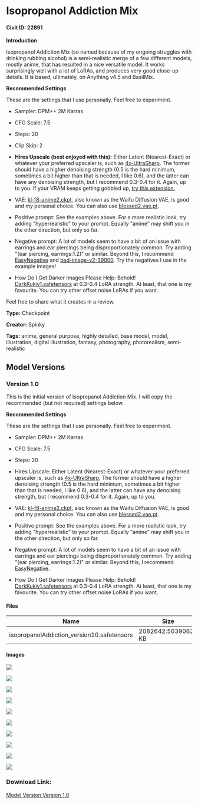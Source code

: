 # Isopropanol Addiction Mix

#### Civit ID: 22891

<p><strong>Introduction</strong></p><p>Isopropanol Addiction Mix (so named because of my ongoing struggles with drinking rubbing alcohol) is a semi-realistic merge of a few different models, mostly anime, that has resulted in a nice versatile model. It works surprisingly well with a lot of LoRAs, and produces very good close-up details. It is based, ultimately, on Anything v4.5 and BasilMix.</p><p></p><p><strong>Recommended Settings</strong></p><p>These are the settings that I use personally. Feel free to experiment.</p><ul><li><p>Sampler: DPM++ 2M Karras</p></li><li><p>CFG Scale: 7.5</p></li><li><p>Steps: 20</p></li><li><p>Clip Skip: 2</p></li><li><p><strong>Hires Upscale (best enjoyed with this):</strong> Either Latent (Nearest-Exact) or whatever your preferred upscaler is, such as <a target="_blank" rel="ugc" href="https://mega.nz/folder/qZRBmaIY#nIG8KyWFcGNTuMX_XNbJ_g">4x-UltraSharp</a>. The former should have a higher denoising strength (0.5 is the hard minimum, sometimes a bit higher than that is needed, I like 0.6), and the latter can have any denoising strength, but I recommend 0.3-0.4 for it. Again, up to you. If your VRAM keeps getting gobbled up, <a rel="ugc" href="https://github.com/Coyote-A/ultimate-upscale-for-automatic1111">try this extension.</a></p></li><li><p>VAE: <a target="_blank" rel="ugc" href="kl-f8-anime2.ckpt">kl-f8-anime2.ckpt</a>, also known as the Waifu Diffusion VAE, is good and my personal choice. You can also use <a target="_blank" rel="ugc" href="https://huggingface.co/NoCrypt/blessed_vae/tree/main">blessed2.vae.pt</a>.</p></li><li><p>Positive prompt: See the examples above. For a more realistic look, try adding "hyperrealistic" to your prompt. Equally "anime" may shift you in the other direction, but only so far.</p></li><li><p>Negative prompt: A lot of models seem to have a bit of an issue with earrings and ear piercings being disproportionately common. Try adding "(ear piercing, earrings:1.2)" or similar. Beyond this, I recommend <a target="_blank" rel="ugc" href="https://huggingface.co/datasets/gsdf/EasyNegative/tree/main">EasyNegative</a> and <a target="_blank" rel="ugc" href="https://huggingface.co/Xynon/models/tree/main/experimentals/TI">bad-image-v2-39000</a>. Try the negatives I use in the example images!</p></li><li><p>How Do I Get Darker Images Please Help: Behold! <a target="_blank" rel="ugc" href="https://huggingface.co/Aotsuyu/Kukicha/tree/main">DarkKukiv1.safetensors</a> at 0.3-0.4 LoRA strength. At least, that one is my favourite. You can try other offset noise LoRAs if you want.</p></li></ul><p></p><p>Feel free to share what it creates in a review.</p>

**Type:** Checkpoint

**Creator:** Spinky

**Tags:** anime, general purpose, highly detailed, base model, model, illustration, digital illustration, fantasy, photography, photorealism, semi-realistic

## Model Versions

### Version 1.0

<p>This is the initial version of Isopropanol Addiction Mix. I will copy the recommended (but not required) settings below.</p><p></p><p><strong>Recommended Settings</strong></p><p>These are the settings that I use personally. Feel free to experiment.</p><ul><li><p>Sampler: DPM++ 2M Karras</p></li><li><p>CFG Scale: 7.5</p></li><li><p>Steps: 20</p></li><li><p>Hires Upscale: Either Latent (Nearest-Exact) or whatever your preferred upscaler is, such as <a target="_blank" rel="ugc" href="https://mega.nz/folder/qZRBmaIY#nIG8KyWFcGNTuMX_XNbJ_g">4x-UltraSharp</a>. The former should have a higher denoising strength (0.5 is the hard minimum, sometimes a bit higher than that is needed, I like 0.6), and the latter can have any denoising strength, but I recommend 0.3-0.4 for it. Again, up to you.</p></li><li><p>VAE: <a target="_blank" rel="ugc" href="kl-f8-anime2.ckpt">kl-f8-anime2.ckpt</a>, also known as the Waifu Diffusion VAE, is good and my personal choice. You can also use <a target="_blank" rel="ugc" href="https://huggingface.co/NoCrypt/blessed_vae/tree/main">blessed2.vae.pt</a>.</p></li><li><p>Positive prompt: See the examples above. For a more realistic look, try adding "hyperrealistic" to your prompt. Equally "anime" may shift you in the other direction, but only so far.</p></li><li><p>Negative prompt: A lot of models seem to have a bit of an issue with earrings and ear piercings being disproportionately common. Try adding "(ear piercing, earrings:1.2)" or similar. Beyond this, I recommend <a target="_blank" rel="ugc" href="https://huggingface.co/datasets/gsdf/EasyNegative/tree/main">EasyNegative</a>.</p></li><li><p>How Do I Get Darker Images Please Help: Behold! <a target="_blank" rel="ugc" href="https://huggingface.co/Aotsuyu/Kukicha/tree/main">DarkKukiv1.safetensors</a> at 0.3-0.4 LoRA strength. At least, that one is my favourite. You can try other offset noise LoRAs if you want.</p></li></ul>

#### Files

| Name | Size | Type | Format | Download Url | AutoV1 | AutoV2 | SHA256 | CRC32 | BLAKE3 |
| --- | --- | --- | --- | --- | --- | --- | --- | --- | --- |
| isopropanolAddiction_version10.safetensors | 2082642.50390625 KB | Model | SafeTensor | https://civitai.com/api/download/models/27329 | BC9021D9 | 087B1D67C7 | 087B1D67C7FE07C85EB5235A5CCC25C6595E9217953E3F6DF9184FB91EF0A201 | 6D4C08AB | 974BD72CDF20D29BC2F913710693400337B834C29710872B2109452CB94EB98E |

#### Images

<p><img src="https://image.civitai.com/xG1nkqKTMzGDvpLrqFT7WA/0cb2b481-fb37-4785-2aff-762fe9bbf500/width=450/300893.jpeg" /></p>

<p><img src="https://image.civitai.com/xG1nkqKTMzGDvpLrqFT7WA/d1de2bc9-bc80-4a44-945c-58478940c400/width=450/300908.jpeg" /></p>

<p><img src="https://image.civitai.com/xG1nkqKTMzGDvpLrqFT7WA/f67ca198-209a-4b4e-12c8-a65f1f9dab00/width=450/300907.jpeg" /></p>

<p><img src="https://image.civitai.com/xG1nkqKTMzGDvpLrqFT7WA/0a3d0921-1260-4417-1c8a-c43dae5e1800/width=450/300904.jpeg" /></p>

<p><img src="https://image.civitai.com/xG1nkqKTMzGDvpLrqFT7WA/ad4f2f7a-d1cd-4750-50e2-7158a0d3ae00/width=450/300906.jpeg" /></p>

<p><img src="https://image.civitai.com/xG1nkqKTMzGDvpLrqFT7WA/012bc24b-2520-4edc-d259-da53df5a8d00/width=450/300898.jpeg" /></p>

<p><img src="https://image.civitai.com/xG1nkqKTMzGDvpLrqFT7WA/f69166db-73b6-4d56-8486-a03ec1247c00/width=450/300900.jpeg" /></p>

<p><img src="https://image.civitai.com/xG1nkqKTMzGDvpLrqFT7WA/ae7590f3-8cc0-418f-94b0-25d7fd20bd00/width=450/302780.jpeg" /></p>

<p><img src="https://image.civitai.com/xG1nkqKTMzGDvpLrqFT7WA/3abeebf2-1467-4176-bc4a-5c79b4126b00/width=450/300903.jpeg" /></p>

<p><img src="https://image.civitai.com/xG1nkqKTMzGDvpLrqFT7WA/ab582137-0506-4751-53bc-84358918cd00/width=450/300902.jpeg" /></p>

### Download Link:

[Model Version Version 1.0](https://civitai.com/api/download/models/27329)

